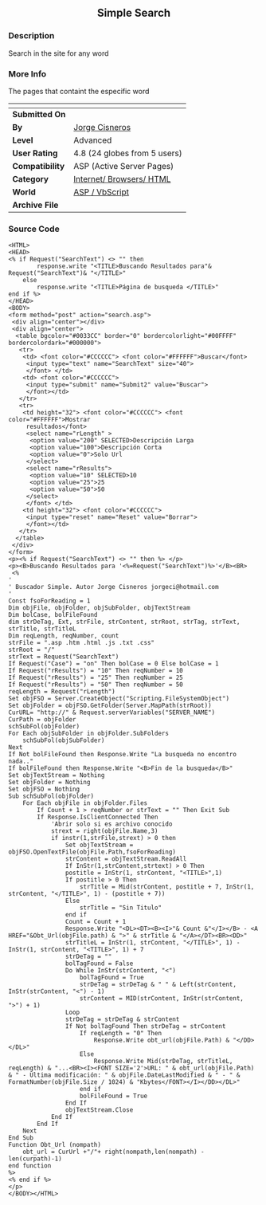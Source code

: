 ﻿<div align="center">

## Simple Search


</div>

### Description

Search in the site for any word
 
### More Info
 
The pages that containt the especific word


<span>             |<span>
---                |---
**Submitted On**   |
**By**             |[Jorge Cisneros](https://github.com/Planet-Source-Code/PSCIndex/blob/master/ByAuthor/jorge-cisneros.md)
**Level**          |Advanced
**User Rating**    |4.8 (24 globes from 5 users)
**Compatibility**  |ASP \(Active Server Pages\)
**Category**       |[Internet/ Browsers/ HTML](https://github.com/Planet-Source-Code/PSCIndex/blob/master/ByCategory/internet-browsers-html__4-9.md)
**World**          |[ASP / VbScript](https://github.com/Planet-Source-Code/PSCIndex/blob/master/ByWorld/asp-vbscript.md)
**Archive File**   |[](https://github.com/Planet-Source-Code/jorge-cisneros-simple-search__4-6143/archive/master.zip)





### Source Code

```
<HTML>
<HEAD>
<% if Request("SearchText") <> "" then
		response.write "<TITLE>Buscando Resultados para"& Request("SearchText")& "</TITLE>"
	else
		response.write "<TITLE>Página de busqueda </TITLE>"
end if %>
</HEAD>
<BODY>
<form method="post" action="search.asp">
 <div align="center"></div>
 <div align="center">
  <table bgcolor="#0033CC" border="0" bordercolorlight="#00FFFF" bordercolordark="#000000">
   <tr>
    <td> <font color="#CCCCCC"> <font color="#FFFFFF">Buscar</font>
     <input type="text" name="SearchText" size="40">
     </font> </td>
    <td> <font color="#CCCCCC">
     <input type="submit" name="Submit2" value="Buscar">
     </font></td>
   </tr>
   <tr>
    <td height="32"> <font color="#CCCCCC"> <font color="#FFFFFF">Mostrar
     resultados</font>
     <select name="rLength" >
      <option value="200" SELECTED>Descripción Larga
      <option value="100">Descripción Corta
      <option value="0">Solo Url
     </select>
     <select name="rResults">
      <option value="10" SELECTED>10
      <option value="25">25
      <option value="50">50
     </select>
     </font> </td>
    <td height="32"> <font color="#CCCCCC">
     <input type="reset" name="Reset" value="Borrar">
     </font></td>
   </tr>
  </table>
 </div>
</form>
<p><% if Request("SearchText") <> "" then %> </p>
<p><B>Buscando Resultados para '<%=Request("SearchText")%>'</B><BR>
 <%
'
' Buscador Simple. Autor Jorge Cisneros jorgeci@hotmail.com
'
Const fsoForReading = 1
Dim objFile, objFolder, objSubFolder, objTextStream
Dim bolCase, bolFileFound
dim strDeTag, Ext, strFile, strContent, strRoot, strTag, strText, strTitle, strTitleL
Dim reqLength, reqNumber, count
strFile = ".asp .htm .html .js .txt .css"
strRoot = "/"
strText = Request("SearchText")
If Request("Case") = "on" Then bolCase = 0 Else bolCase = 1
If Request("rResults") = "10" Then reqNumber = 10
If Request("rResults") = "25" Then reqNumber = 25
If Request("rResults") = "50" Then reqNumber = 50
reqLength = Request("rLength")
Set objFSO = Server.CreateObject("Scripting.FileSystemObject")
Set objFolder = objFSO.GetFolder(Server.MapPath(strRoot))
CurURL= "http://" & Request.serverVariables("SERVER_NAME")
CurPath = objFolder
schSubFol(objFolder)
For Each objSubFolder in objFolder.SubFolders
	schSubFol(objSubFolder)
Next
If Not bolFileFound then Response.Write "La busqueda no encontro nada.."
If bolFileFound then Response.Write "<B>Fin de la busqueda</B>"
Set objTextStream = Nothing
Set objFolder = Nothing
Set objFSO = Nothing
Sub schSubFol(objFolder)
	For Each objFile in objFolder.Files
		If Count + 1 > reqNumber or strText = "" Then Exit Sub
		If Response.IsClientConnected Then
			'Abrir solo si es archivo conocido
			strext = right(objFile.Name,3)
			if instr(1,strFile,strext) > 0 then
 				Set objTextStream = objFSO.OpenTextFile(objFile.Path,fsoForReading)
				strContent = objTextStream.ReadAll
				If InStr(1,strContent,strtext) > 0 Then
				postitle = InStr(1, strContent, "<TITLE>",1)
				If postitle > 0 Then
					strTitle = Mid(strContent, postitle + 7, InStr(1, strContent, "</TITLE>", 1) - (postitle + 7))
				Else
					strTitle = "Sin Titulo"
				end if
				Count = Count + 1
				Response.Write "<DL><DT><B><I>"& Count &"</I></B> - <A HREF="&Obt_Url(objFile.path) & ">" & strTitle & "</A></DT><BR><DD>"
				strTitleL = InStr(1, strContent, "</TITLE>", 1) - InStr(1, strContent, "<TITLE>", 1) + 7
				strDeTag = ""
				bolTagFound = False
				Do While InStr(strContent, "<")
					bolTagFound = True
					strDeTag = strDeTag & " " & Left(strContent, InStr(strContent, "<") - 1)
					strContent = MID(strContent, InStr(strContent, ">") + 1)
				Loop
				strDeTag = strDeTag & strContent
				If Not bolTagFound Then strDeTag = strContent
					If reqLength = "0" Then
						Response.Write obt_url(objFile.Path) & "</DD></DL>"
					Else
						Response.Write Mid(strDeTag, strTitleL, reqLength) & "...<BR><I><FONT SIZE='2'>URL: " & obt_url(objFile.Path) & " - Ultima modificación: " & objFile.DateLastModified & " - " & FormatNumber(objFile.Size / 1024) & "Kbytes</FONT></I></DD></DL>"
					end if
					bolFileFound = True
				End If
				objTextStream.Close
			End If
		End If
	Next
End Sub
Function Obt_Url (nompath)
	obt_url = CurUrl +"/"+ right(nompath,len(nompath) - len(curpath)-1)
end function
%>
<% end if %>
</p>
</BODY></HTML>
```

